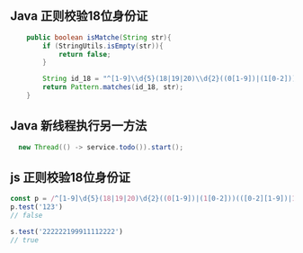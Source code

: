 

## Java 正则校验18位身份证 

```java
    public boolean isMatche(String str){
        if (StringUtils.isEmpty(str)){
            return false;
        }

        String id_18 = "^[1-9]\\d{5}(18|19|20)\\d{2}((0[1-9])|(1[0-2]))(([0-2][1-9])|10|20|30|31)\\d{3}[0-9Xx]$";
        return Pattern.matches(id_18, str);
    }
```

## Java 新线程执行另一方法

```java
  new Thread(() -> service.todo()).start();
```

##  js 正则校验18位身份证

```js
const p = /^[1-9]\d{5}(18|19|20)\d{2}((0[1-9])|(1[0-2]))(([0-2][1-9])|10|20|30|31)\d{3}[0-9Xx]$/;
p.test('123')
// false

s.test('222222199911112222')
// true
```